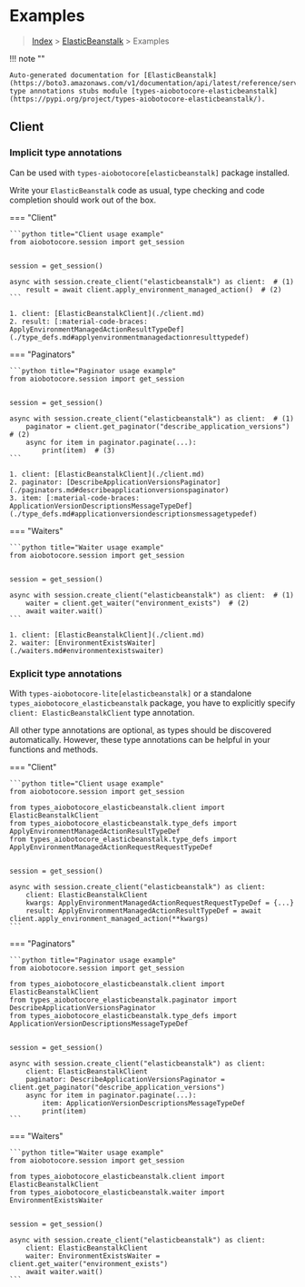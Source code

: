 # Examples

> [Index](../README.md) > [ElasticBeanstalk](./README.md) > Examples

!!! note ""

    Auto-generated documentation for [ElasticBeanstalk](https://boto3.amazonaws.com/v1/documentation/api/latest/reference/services/elasticbeanstalk.html#ElasticBeanstalk)
    type annotations stubs module [types-aiobotocore-elasticbeanstalk](https://pypi.org/project/types-aiobotocore-elasticbeanstalk/).

## Client

### Implicit type annotations

Can be used with `types-aiobotocore[elasticbeanstalk]` package installed.

Write your `ElasticBeanstalk` code as usual,
type checking and code completion should work out of the box.



=== "Client"

    ```python title="Client usage example"
    from aiobotocore.session import get_session


    session = get_session()

    async with session.create_client("elasticbeanstalk") as client:  # (1)
        result = await client.apply_environment_managed_action()  # (2)
    ```

    1. client: [ElasticBeanstalkClient](./client.md)
    2. result: [:material-code-braces: ApplyEnvironmentManagedActionResultTypeDef](./type_defs.md#applyenvironmentmanagedactionresulttypedef) 



=== "Paginators"

    ```python title="Paginator usage example"
    from aiobotocore.session import get_session


    session = get_session()

    async with session.create_client("elasticbeanstalk") as client:  # (1)
        paginator = client.get_paginator("describe_application_versions")  # (2)
        async for item in paginator.paginate(...):
            print(item)  # (3)
    ```

    1. client: [ElasticBeanstalkClient](./client.md)
    2. paginator: [DescribeApplicationVersionsPaginator](./paginators.md#describeapplicationversionspaginator)
    3. item: [:material-code-braces: ApplicationVersionDescriptionsMessageTypeDef](./type_defs.md#applicationversiondescriptionsmessagetypedef) 



=== "Waiters"

    ```python title="Waiter usage example"
    from aiobotocore.session import get_session


    session = get_session()

    async with session.create_client("elasticbeanstalk") as client:  # (1)
        waiter = client.get_waiter("environment_exists")  # (2)
        await waiter.wait()
    ```

    1. client: [ElasticBeanstalkClient](./client.md)
    2. waiter: [EnvironmentExistsWaiter](./waiters.md#environmentexistswaiter)


### Explicit type annotations

With `types-aiobotocore-lite[elasticbeanstalk]`
or a standalone `types_aiobotocore_elasticbeanstalk` package, you have to explicitly specify
`client: ElasticBeanstalkClient` type annotation.

All other type annotations are optional, as types should be discovered automatically.
However, these type annotations can be helpful in your functions and methods.


=== "Client"

    ```python title="Client usage example"
    from aiobotocore.session import get_session

    from types_aiobotocore_elasticbeanstalk.client import ElasticBeanstalkClient
    from types_aiobotocore_elasticbeanstalk.type_defs import ApplyEnvironmentManagedActionResultTypeDef
    from types_aiobotocore_elasticbeanstalk.type_defs import ApplyEnvironmentManagedActionRequestRequestTypeDef


    session = get_session()

    async with session.create_client("elasticbeanstalk") as client:
        client: ElasticBeanstalkClient
        kwargs: ApplyEnvironmentManagedActionRequestRequestTypeDef = {...}
        result: ApplyEnvironmentManagedActionResultTypeDef = await client.apply_environment_managed_action(**kwargs)
    ```



=== "Paginators"

    ```python title="Paginator usage example"
    from aiobotocore.session import get_session

    from types_aiobotocore_elasticbeanstalk.client import ElasticBeanstalkClient
    from types_aiobotocore_elasticbeanstalk.paginator import DescribeApplicationVersionsPaginator
    from types_aiobotocore_elasticbeanstalk.type_defs import ApplicationVersionDescriptionsMessageTypeDef


    session = get_session()

    async with session.create_client("elasticbeanstalk") as client:
        client: ElasticBeanstalkClient
        paginator: DescribeApplicationVersionsPaginator = client.get_paginator("describe_application_versions")
        async for item in paginator.paginate(...):
            item: ApplicationVersionDescriptionsMessageTypeDef
            print(item)
    ```



=== "Waiters"

    ```python title="Waiter usage example"
    from aiobotocore.session import get_session

    from types_aiobotocore_elasticbeanstalk.client import ElasticBeanstalkClient
    from types_aiobotocore_elasticbeanstalk.waiter import EnvironmentExistsWaiter


    session = get_session()

    async with session.create_client("elasticbeanstalk") as client:
        client: ElasticBeanstalkClient
        waiter: EnvironmentExistsWaiter = client.get_waiter("environment_exists")
        await waiter.wait()
    ```
